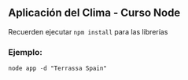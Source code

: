 ## Aplicación del Clima - Curso Node

Recuerden ejecutar ```npm install```  para las librerías

### Ejemplo:
```
node app -d "Terrassa Spain"
```